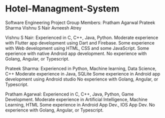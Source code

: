 # Hotel-Managment-System
Software Engineering Project
Group Members:
Pratham Agarwal
Prateek Sharma
Vishnu S Nair
Avneesh Atrey


Vishnu S Nair: 
Experienced in C, C++, Java, Python.
Moderate experience with Flutter app development using Dart and Firebase.
Some experience with Web development using HTML, CSS and some JavaScript.
Some eperience with native Android app development.
No experience with Golang, Angular, or Typescript.

Prateek Sharma:
Experienced in Python, Machine learning, Data Science, C++
Moderate experience in Java, SQLite
Some experience in Android app development using Android studio
No experience with Golang, Angular, or Typescript.

Pratham Agarwal:
Experienced in C, C++, Java, Python, Game Development.
Moderate experience in Artificial Intelligence, Machine Learning, HTML
Some experience in Android App Dev., IOS App Dev.
No experience with Golang, Angular, or Typescript.
